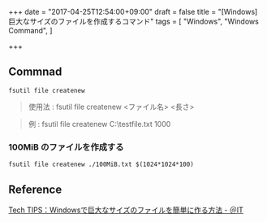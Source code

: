 +++
date = "2017-04-25T12:54:00+09:00"
draft = false
title = "[Windows] 巨大なサイズのファイルを作成するコマンド"
tags = [
    "Windows",
    "Windows Command",
]

+++

## Commnad

```
fsutil file createnew
```

> 使用法 : fsutil file createnew <ファイル名> <長さ>

> 例 : fsutil file createnew C:\testfile.txt 1000

### 100MiB のファイルを作成する
```
fsutil file createnew ./100MiB.txt $(1024*1024*100)
```

## Reference

[Tech TIPS：Windowsで巨大なサイズのファイルを簡単に作る方法 \- ＠IT](http://www.atmarkit.co.jp/ait/articles/0209/28/news002.html)
